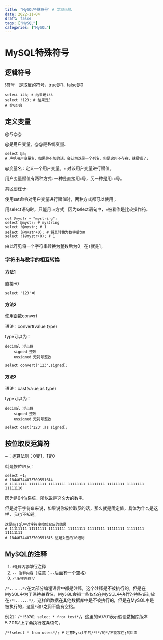 ```yaml
---
title: "MySQL特殊符号" # 文章标题.
date: 2022-11-04
draft: false
tags: ["MySQL"]
categories: ["MySQL"]
---
```


# MySQL特殊符号

## 逻辑符号

!符号，是取反的符号，true是1，false是0

```mysql
select 123; # 结果是123
select !123; # 结果是0
# 非0即真
```

## 定义变量

@与@@

@是用户变量，@@是系统变量。

```mysql
select @a;
# 声明用户变量名，如果你不加的话，会认为这是一个列名，但是这列不存在，就报错了;
```

@变量名 : 定义一个用户变量。`=` 对该用户变量进行赋值。

用户变量赋值有两种方式: 一种是直接用`=`号，另一种是用`:=`号。

其区别在于:

使用set命令对用户变量进行赋值时，两种方式都可以使用；

用select语句时，只能用`:=`方式，因为select语句中，`=`被看作是比较操作符。

```mysql
set @mystr = "mystring";
select @mystr; # mystring
select !@mystr; # 1
select (@mystr+0); # 将其转换为数字后为0
select !(@mystr+0); # 1
```

由此可见将一个字符串转换为整数后为0，在`!`就是1。

### 字符串与数字的相互转换

#### 方法1

直接+0

```mysql
select '123'+0
```

#### 方法2

使用函数convert

语法：convert(value,type)

type可以为：

```
decimal 浮点数
	signed 整数
	unsigned 无符号整数
```

```mysql
select convert('123',signed);
```

#### 方法3

语法：cast(value,as type)

type可以为：

```
decimal 浮点数
	signed 整数
	unsigned 无符号整数
```

```mysql
select cast('123',as signed);
```

## 按位取反运算符

~：运算法则：0变1，1变0

就是按位取反：

```mysql
select ~1;
# 18446744073709551614
# 11111111 11111111 11111111 11111111 11111111 11111111 11111111 11111110
```

因为是64位系统，所以说是这么大的数字。

但是对于字符串来说，如果说你按位取反的话，那么就是固定值，具体为什么是这样，我也不知道。

```mysql
这是mysql中对字符串按位取反的结果
# 11111111 11111111 11111111 11111111 11111111 11111111 11111111 11111111
# 18446744073709551615 这是对应的10进制
```

## MySQL的注释

1. `#注释内容`单行注释
2. `-- 注释内容`（注意：`--`后面有一个空格）
3. `/*注释内容*/`

`/*......*/`在大部分编程语言中都是注释，这个注释是不被执行的，但是在MySQL中为了保持兼容性，MySQL会把一些仅仅在MySQL中执行的特殊语句放在`/*!......*/`，这样的数据在其他数据库中是不被执行的，但是在MySQL中是被执行的，这里`*`和`!`之间不能有空格。

例如：`/*!50701 select * from test*/`，这里的50701表示假设数据库版本5.7.01以上才会执行这条语句。

```mysql
/*!select * from users*/; # 注意Mysql中的/*!*/的*/不能写在;的后面
```

